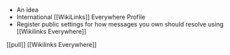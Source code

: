 * An idea
* International [[WikiLinks]] Everywhere Profile
* Register public settings for how messages you own should resolve using [[Wikilinks Everywhere]]

[[pull]] [[Wikilinks Everywhere]]